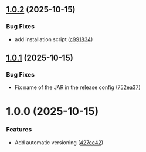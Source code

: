 ## [1.0.2](https://github.com/enchf/tiango/compare/v1.0.1...v1.0.2) (2025-10-15)


### Bug Fixes

* add installation script ([c991834](https://github.com/enchf/tiango/commit/c9918346453d332d1dc16734045ea639f51aaa6d))

## [1.0.1](https://github.com/enchf/tiango/compare/v1.0.0...v1.0.1) (2025-10-15)


### Bug Fixes

* Fix name of the JAR in the release config ([752ea37](https://github.com/enchf/tiango/commit/752ea37f55ca7311d0df7003144cc00c3723fa86))

# 1.0.0 (2025-10-15)


### Features

* Add automatic versioning ([427cc42](https://github.com/enchf/tiango/commit/427cc4213ca722b0707c4dfed6f7dcb25b540e3b))
